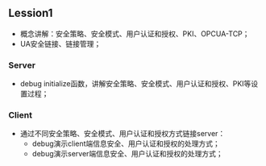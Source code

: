 ## Lession1

- 概念讲解：安全策略、安全模式、用户认证和授权、PKI、OPCUA-TCP；
- UA安全链接、链接管理；

### Server

- debug initialize函数，讲解安全策略、安全模式、用户认证和授权、PKI等设置过程；

### Client 

- 通过不同安全策略、安全模式、用户认证和授权方式链接server：
  - debug演示client端信息安全、用户认证和授权的处理方式；
  - debug演示server端信息安全、用户认证和授权的处理方式；